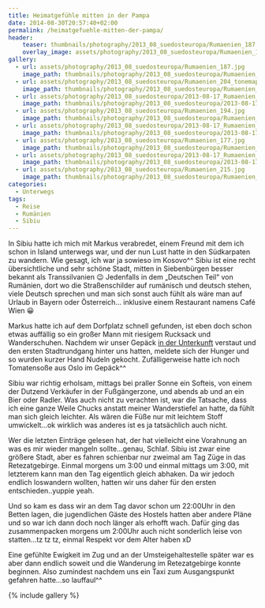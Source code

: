 ```yaml
---
title: Heimatgefühle mitten in der Pampa
date: 2014-08-30T20:57:40+02:00
permalink: /heimatgefuehle-mitten-der-pampa/
header:
    teaser: thumbnails/photography/2013_08_suedosteuropa/Rumaenien_187.jpg
    overlay_image: assets/photography/2013_08_suedosteuropa/Rumaenien_187.jpg
gallery:
  - url: assets/photography/2013_08_suedosteuropa/Rumaenien_187.jpg
    image_path: thumbnails/photography/2013_08_suedosteuropa/Rumaenien_187.jpg
  - url: assets/photography/2013_08_suedosteuropa/Rumaenien_204_tonemapped.jpg
    image_path: thumbnails/photography/2013_08_suedosteuropa/Rumaenien_204_tonemapped.jpg
  - url: assets/photography/2013_08_suedosteuropa/2013-08-17_Rumaenien_mit_Johannes_086.jpg
    image_path: thumbnails/photography/2013_08_suedosteuropa/2013-08-17_Rumaenien_mit_Johannes_086.jpg
  - url: assets/photography/2013_08_suedosteuropa/Rumaenien_194.jpg
    image_path: thumbnails/photography/2013_08_suedosteuropa/Rumaenien_194.jpg
  - url: assets/photography/2013_08_suedosteuropa/2013-08-17_Rumaenien_mit_Johannes_032-678x1024.jpg
    image_path: thumbnails/photography/2013_08_suedosteuropa/2013-08-17_Rumaenien_mit_Johannes_032-678x1024.jpg
  - url: assets/photography/2013_08_suedosteuropa/Rumaenien_177.jpg
    image_path: thumbnails/photography/2013_08_suedosteuropa/Rumaenien_177.jpg
  - url: assets/photography/2013_08_suedosteuropa/2013-08-17_Rumaenien_mit_Johannes_187.jpg
    image_path: thumbnails/photography/2013_08_suedosteuropa/2013-08-17_Rumaenien_mit_Johannes_187.jpg
  - url: assets/photography/2013_08_suedosteuropa/Rumaenien_215.jpg
    image_path: thumbnails/photography/2013_08_suedosteuropa/Rumaenien_215.jpg
categories:
  - Unterwegs
tags:
  - Reise
  - Rumänien
  - Sibiu
---
```


In Sibiu hatte ich mich mit Markus verabredet, einem Freund mit dem ich schon in Island unterwegs war, 
und der nun Lust hatte in den Südkarpaten zu wandern. Wie gesagt, ich war ja sowieso im Kosovo^^ 
Sibiu ist eine recht übersichtliche und sehr schöne Stadt, mitten in Siebenbürgen besser bekannt als Transsilvanien 😉 
Jedenfalls in dem „Deutschen Teil“ von Rumänien, dort wo die Straßenschilder auf rumänisch und deutsch stehen, 
viele Deutsch sprechen und man sich sonst auch fühlt als wäre man auf Urlaub in Bayern oder Österreich…
inklusive einem Restaurant namens Café Wien 😀

Markus hatte ich auf dem Dorfplatz schnell gefunden, ist eben doch schon etwas auffällig so ein großer Mann mit riesigem 
Rucksack und Wanderschuhen. Nachdem wir unser Gepäck [in der Unterkunft](http://www.booking.com/hotel/ro/old-town-hostel-sibiu.de.html) 
verstaut und den ersten Stadtrundgang hinter uns hatten, meldete sich der Hunger und so wurden kurzer Hand Nudeln gekocht. 
Zufälligerweise hatte ich noch Tomatensoße aus Oslo im Gepäck^^

Sibiu war richtig erholsam, mittags bei praller Sonne ein Softeis, von einem der Dutzend Verkäufer in der Fußgängerzone, 
und abends ab und an ein Bier oder Radler. Was auch nicht zu verachten ist, war die Tatsache, 
dass ich eine ganze Weile Chucks anstatt meiner Wanderstiefel an hatte, da fühlt man sich gleich leichter. 
Als wären die Füße nur mit leichtem Stoff umwickelt&#8230;ok wirklich was anderes ist es ja tatsächlich auch nicht.

Wer die letzten Einträge gelesen hat, der hat vielleicht eine Vorahnung an was es mir wieder mangeln sollte&#8230;genau, Schlaf. 
Sibiu ist zwar eine größere Stadt, aber es fahren schienbar nur zweimal am Tag Züge in das Retezatgebirge. 
Einmal morgens um 3:00 und einmal mittags um 3:00, mit letzterem kann man den Tag eigentlich gleich abhaken. 
Da wir jedoch endlich loswandern wollten, hatten wir uns daher für den ersten entschieden..yuppie yeah.

Und so kam es dass wir an dem Tag davor schon um 22:00Uhr in den Betten lagen, 
die jugendlichen Gäste des Hostels hatten aber andere Pläne und so war ich dann doch noch länger als erhofft wach. 
Dafür ging das zusammenpacken morgens um 2:00Uhr auch nicht sonderlich leise von statten…tz tz tz, einmal Respekt vor dem Alter haben xD

Eine gefühlte Ewigkeit im Zug und an der Umsteigehaltestelle später war es aber dann endlich soweit und die Wanderung im 
Retezatgebirge konnte beginnen. Also zumindest nachdem uns ein Taxi zum Ausgangspunkt gefahren hatte&#8230;so lauffaul^^

{% include gallery %}